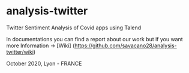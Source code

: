 # analysis-twitter
Twitter Sentiment Analysis of Covid apps using Talend

In documentations you can find a report about our work but if you want more Information -> [Wiki] (https://github.com/savacano28/analysis-twitter/wiki)

October 2020, Lyon - FRANCE
